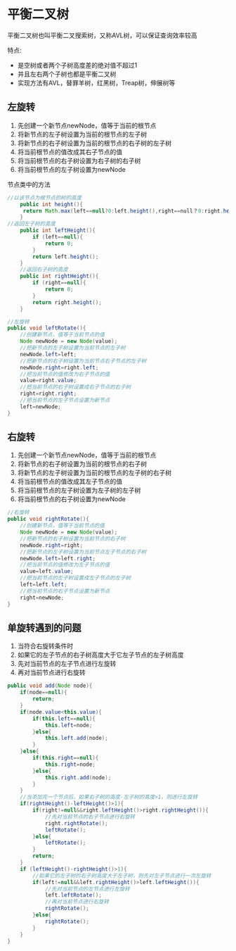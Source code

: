 # 平衡二叉树

平衡二叉树也叫平衡二叉搜索树，又称AVL树，可以保证查询效率较高

特点:

- 是空树或者两个子树高度差的绝对值不超过1
- 并且左右两个子树也都是平衡二叉树
- 实现方法有AVL，替罪羊树，红黑树，Treap树，伸展树等

## 左旋转

1. 先创建一个新节点newNode，值等于当前的根节点
2. 将新节点的左子树设置为当前的根节点的左子树
3. 将新节点的右子树设置为当前的根节点的右子树的左子树
4. 将当前根节点的值改成其右子节点的值
5. 将当前根节点的右子树设置为右子树的右子树
6. 将当前根节点的左子树设置为newNode

节点类中的方法

```java
//以该节点为根节点的树的高度
	public int height(){
   	 return Math.max(left==null?0:left.height(),right==null？0:right.height())+1;
	}
//返回左子树的高度
    public int leftHeight(){
        if (left==null){
            return 0;
        }
        return left.height();
    }
    //返回右子树的高度
    public int rightHeight(){
        if (right==null){
            return 0;
        }
        return right.height();
    }
```

```java
//左旋转
public void leftRotate(){
    //创建新节点，值等于当前节点的值
    Node newNode = new Node(value);
    //把新节点的左子树设置为当前节点的左子树
    newNode.left=left;
    //把新节点的右子树设置为当前节点右子节点的左子树
    newNode.right=right.left;
    //把当前节点的值修改为右子节点的值
    value=right.value;
    //把当前节点的右子树设置成右子节点的右子树
    right=right.right;
    //把当前节点的左子节点设置为新节点
    left=newNode;
}
```

## 右旋转

1. 先创建一个新节点newNode，值等于当前的根节点
2. 将新节点的右子树设置为当前的根节点的右子树
3. 将新节点的左子树设置为当前的根节点的左子树的右子树
4. 将当前根节点的值改成其左子节点的值
5. 将当前根节点的左子树设置为左子树的左子树
6. 将当前根节点的右子树设置为newNode

```java
//右旋转
public void rightRotate(){
    //创建新节点，值等于当前节点的值
    Node newNode = new Node(value);
    //把新节点的右子树设置为当前节点的右子树
    newNode.right=right;
    //把新节点的左子树设置为当前节点左子节点的右子树
    newNode.left=left.right;
    //把当前节点的值修改为左子节点的值
    value=left.value;
    //把当前节点的左子树设置成左子节点的左子树
    left=left.left;
    //把当前节点的右子节点设置为新节点
    right=newNode;
}
```

## 单旋转遇到的问题

1. 当符合右旋转条件时
2. 如果它的左子节点的右子树高度大于它左子节点的左子树高度
3. 先对当前节点的左子节点进行左旋转
4. 再对当前节点进行右旋转

```java
public void add(Node node){
    if(node==null){
        return;
    }
    if(node.value<this.value){
        if(this.left==null){
            this.left=node;
        }else{
            this.left.add(node);
        }
    }else{
        if(this.right==null){
            this.right=node;
        }else{
            this.right.add(node);
        }
    }
    //当添加完一个节点后，如果右子树的高度-左子树的高度>1，则进行左旋转
    if(rightHeight()-leftHeight()>1){
        if(right!=null&&right.leftHeight()>right.rightHeight()){
            //先对当前节点的右子节点进行右旋转
            right.rightRotate();
            leftRotate();
        }else{
            leftRotate();
        }
        return;
    }
    if (leftHeight()-rightHeight()>1){
        //如果它的左子树的右子树高度大于左子树，则先对左子节点进行一次左旋转
        if(left!=null&&left.rightHeight()>left.leftHeight()){
            //先对当前节点的左节点进行左旋转
            left.leftRotate();
            //再对当前节点进行右旋转
            rightRotate();
        }else{
            rightRotate();
        }
    }
}
```

